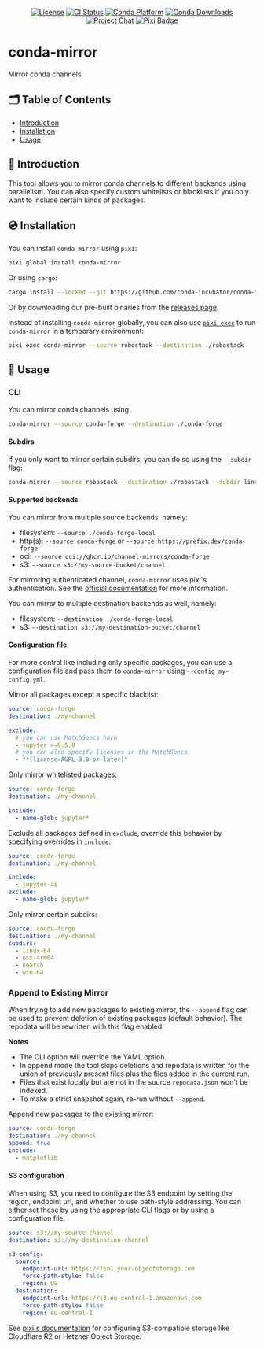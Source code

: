 <div align="center">

[![License][license-badge]](LICENSE)
[![CI Status][ci-badge]][ci]
[![Conda Platform][conda-badge]][conda-url]
[![Conda Downloads][conda-downloads-badge]][conda-url]
[![Project Chat][chat-badge]][chat-url]
[![Pixi Badge][pixi-badge]][pixi-url]

[license-badge]: https://img.shields.io/github/license/conda-incubator/conda-mirror?style=flat-square
[ci-badge]: https://img.shields.io/github/actions/workflow/status/conda-incubator/conda-mirror/ci.yml?style=flat-square&branch=main
[ci]: https://github.com/conda-incubator/conda-mirror/actions/
[conda-badge]: https://img.shields.io/conda/vn/conda-forge/conda-mirror?style=flat-square
[conda-downloads-badge]: https://img.shields.io/conda/dn/conda-forge/conda-mirror?style=flat-square
[conda-url]: https://prefix.dev/channels/conda-forge/packages/conda-mirror
[chat-badge]: https://img.shields.io/discord/1082332781146800168.svg?label=&logo=discord&logoColor=ffffff&color=7389D8&labelColor=6A7EC2&style=flat-square
[chat-url]: https://discord.gg/kKV8ZxyzY4
[pixi-badge]: https://img.shields.io/endpoint?url=https://raw.githubusercontent.com/prefix-dev/pixi/main/assets/badge/v0.json&style=flat-square
[pixi-url]: https://pixi.sh

</div>

# conda-mirror

Mirror conda channels

## 🗂 Table of Contents

- [Introduction](#-introduction)
- [Installation](#-installation)
- [Usage](#-usage)

## 📖 Introduction

This tool allows you to mirror conda channels to different backends using parallelism.
You can also specify custom whitelists or blacklists if you only want to include certain kinds of packages.

## 💿 Installation

You can install `conda-mirror` using `pixi`:

```bash
pixi global install conda-mirror
```

Or using `cargo`:

```bash
cargo install --locked --git https://github.com/conda-incubator/conda-mirror.git
```

Or by downloading our pre-built binaries from the [releases page](https://github.com/conda-incubator/conda-mirror/releases).

Instead of installing `conda-mirror` globally, you can also use [`pixi exec`](https://pixi.sh/latest/reference/cli/pixi/exec/) to run `conda-mirror` in a temporary environment:

```bash
pixi exec conda-mirror --source robostack --destination ./robostack
```

## 🎯 Usage

### CLI

You can mirror conda channels using

```bash
conda-mirror --source conda-forge --destination ./conda-forge
```

#### Subdirs

If you only want to mirror certain subdirs, you can do so using the `--subdir` flag:

```bash
conda-mirror --source robostack --destination ./robostack --subdir linux-64 --subdir linux-aarch64
```

#### Supported backends

You can mirror from multiple source backends, namely:

- filesystem: `--source ./conda-forge-local`
- http(s): `--source conda-forge` or `--source https://prefix.dev/conda-forge`
- oci: `--source oci://ghcr.io/channel-mirrors/conda-forge`
- s3: `--source s3://my-source-bucket/channel`

For mirroring authenticated channel, `conda-mirror` uses pixi's authentication.
See the [official documentation](https://pixi.sh/latest/deployment/authentication/#authentication) for more information.

You can mirror to multiple destination backends as well, namely:

- filesystem: `--destination ./conda-forge-local`
- s3: `--destination s3://my-destination-bucket/channel`

#### Configuration file

For more control like including only specific packages, you can use a configuration file and pass them to `conda-mirror` using `--config my-config.yml`.

Mirror all packages except a specific blacklist:

```yml
source: conda-forge
destination: ./my-channel

exclude:
  # you can use MatchSpecs here
  - jupyter >=0.5.0
  # you can also specify licenses in the MatchSpecs
  - "*[license=AGPL-3.0-or-later]"
```

Only mirror whitelisted packages:

```yml
source: conda-forge
destination: ./my-channel

include:
  - name-glob: jupyter*
```

Exclude all packages defined in `exclude`, override this behavior by specifying overrides in `include`:

```yml
source: conda-forge
destination: ./my-channel

include:
  - jupyter-ai
exclude:
  - name-glob: jupyter*
```

Only mirror certain subdirs:

```yml
source: conda-forge
destination: ./my-channel
subdirs:
  - linux-64
  - osx-arm64
  - noarch
  - win-64
```

### Append to Existing Mirror

When trying to add new packages to existing mirror, the `--append` flag can be used to prevent deletion of existing packages (default behavior). The repodata will be rewritten with this flag enabled.

**Notes**

- The CLI option will override the YAML option.
- In append mode the tool skips deletions and repodata is written for the union of previously present files plus the files added in the current run.
- Files that exist locally but are not in the source `repodata.json` won't be indexed.
- To make a strict snapshot again, re-run without `--append`.

Append new packages to the existing mirror:

```yml
source: conda-forge
destination: ./my-channel
append: true
include:
  - matplotlib
```

#### S3 configuration

When using S3, you need to configure the S3 endpoint by setting the region, endpoint url, and whether to use path-style addressing.
You can either set these by using the appropriate CLI flags or by using a configuration file.

```yml
source: s3://my-source-channel
destination: s3://my-destination-channel

s3-config:
  source:
    endpoint-url: https://fsn1.your-objectstorage.com
    force-path-style: false
    region: US
  destination:
    endpoint-url: https://s3.eu-central-1.amazonaws.com
    force-path-style: false
    region: eu-central-1
```

See [pixi's documentation](https://pixi.sh/latest/deployment/s3/#s3-compatible-storage) for configuring S3-compatible storage like Cloudflare R2 or Hetzner Object Storage.
